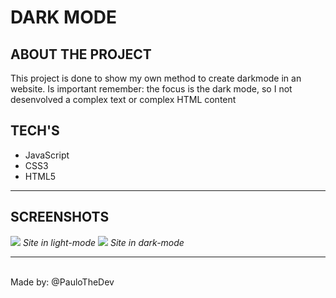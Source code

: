 <h1>DARK MODE</h1>

<h2>ABOUT THE PROJECT</h2>
<p>This project is done to show my own method to create darkmode in an website. Is important remember: the focus is the dark mode, so I not desenvolved a complex text or complex HTML content</p>

<h2>TECH'S</h2>
<ul>
  <li>JavaScript</li>
  <li>CSS3</li>
  <li>HTML5</li>
</ul>

<hr>

<h2>SCREENSHOTS</h2>
<img src='screenshots/darkMode.png'>
<em>Site in light-mode</em>

<img src='screenshots/darkMode.png'>
<em>Site in dark-mode</em>

<hr>
<br>
<footer>Made by: @PauloTheDev </footer>

